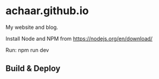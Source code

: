 # achaar.github.io

My website and blog.

Install Node and NPM from https://nodejs.org/en/download/

Run: npm run dev

## Build & Deploy

``` bash

```
